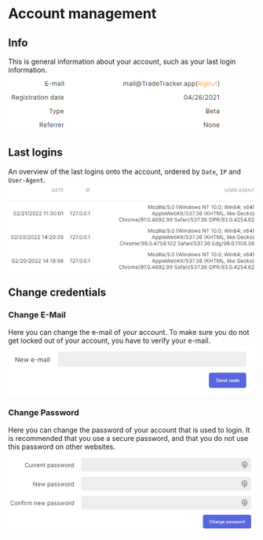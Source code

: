 # Account management

## Info
This is general information about your account, such as your last login information.
![General account info](generalaccountinfo.PNG)

## Last logins
An overview of the last logins onto the account, ordered by `Date`, `IP` and `User-Agent`.
![Last Logins](lastloginsbyip.PNG)

## Change credentials

### Change E-Mail
Here you can change the e-mail of your account. To make sure you do not get locked out of your account, you have to verify your e-mail.
![Change E-Mail](changemail.PNG)

### Change Password
Here you can change the password of your account that is used to login. It is recommended that you use a secure password, and that you do not use this password on other websites.
![Change Password](changepassword.PNG)
